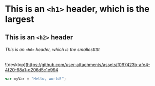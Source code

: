 # This is an `<h1>` header, which is the largest

## This is an `<h2>` header

###### This is an `<h6>` header, which is the smallesttttt

![desktop](https://github.com/user-attachments/assets/f097423b-afe4-4f20-98a1-d206d5c1e994
``` javascript
var myVar = "Hello, world!";
```
